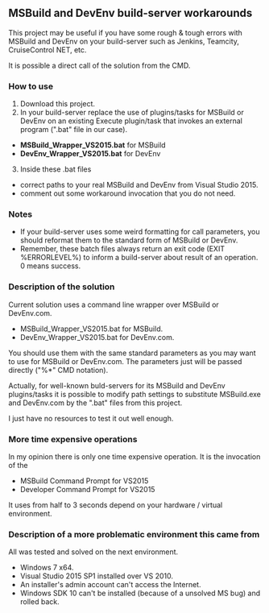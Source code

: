 ## MSBuild and DevEnv build-server workarounds

This project may be useful if you have some rough & tough errors with MSBuild and DevEnv on your build-server such as Jenkins, Teamcity, CruiseControl NET, etc.

It is possible a direct call of the solution from the CMD.

### How to use

1. Download this project.
2. In your build-server replace the use of plugins/tasks for MSBuild or DevEnv on an existing Execute plugin/task that invokes an external program (".bat" file in our case).
  * **MSBuild_Wrapper_VS2015.bat** for MSBuild
  * **DevEnv_Wrapper_VS2015.bat** for DevEnv
3. Inside these .bat files
  * correct paths to your real MSBuild and DevEnv from Visual Studio 2015.
  * comment out some workaround invocation that you do not need.

### Notes
* If your build-server uses some weird formatting for call parameters, you should reformat them to the standard form of MSBuild or DevEnv.
* Remember, these batch files always return an exit code (EXIT %ERRORLEVEL%) to inform a build-server about result of an operation. 0 means success.

### Description of the solution

Current solution uses a command line wrapper over MSBuild or DevEnv.com.
* MSBuild_Wrapper_VS2015.bat for MSBuild.
* DevEnv_Wrapper_VS2015.bat for DevEnv.com.

You should use them with the same standard parameters as you may want to use for MSBuild or DevEnv.com. The parameters just will be passed directly ("%*" CMD notation).

Actually, for well-known buld-servers for its MSBuild and DevEnv plugins/tasks it is possible to modify path settings to substitute MSBuild.exe and DevEnv.com by the ".bat" files from this project.

I just have no resources to test it out well enough.

### More time expensive operations
In my opinion there is only one time expensive operation.
It is the invocation of the
* MSBuild Command Prompt for VS2015
* Developer Command Prompt for VS2015

It uses from half to 3 seconds depend on your hardware / virtual environment.

### Description of a more problematic environment this came from
All was tested and solved on the next environment.

* Windows 7 x64.
* Visual Studio 2015 SP1 installed over VS 2010.
* An installer's admin account can't access the Internet.
* Windows SDK 10 can't be installed (because of a unsolved MS bug) and rolled back.

